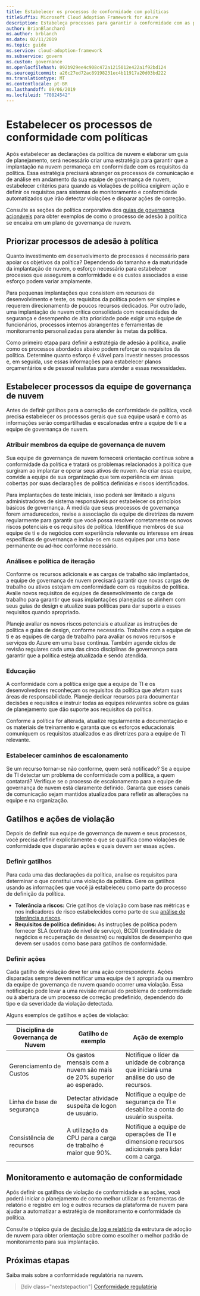```yaml
---
title: Estabelecer os processos de conformidade com políticas
titleSuffix: Microsoft Cloud Adoption Framework for Azure
description: Estabeleça processos para garantir a conformidade com as políticas corporativas.
author: BrianBlanchard
ms.author: brblanch
ms.date: 02/11/2019
ms.topic: guide
ms.service: cloud-adoption-framework
ms.subservice: govern
ms.custom: governance
ms.openlocfilehash: 092b929ee4c908c472a1215012e422a1f92bd124
ms.sourcegitcommit: a26c27ed72ac89198231ec4b11917a20d03bd222
ms.translationtype: MT
ms.contentlocale: pt-BR
ms.lasthandoff: 09/06/2019
ms.locfileid: "70824542"
---
```

<!-- markdownlint-disable MD026 -->

# <a name="establish-policy-adherence-processes"></a>Estabelecer os processos de conformidade com políticas

<!---
I've defined policies, I've provided an architecture guide. Now how do I monitor adherence to policy? If there is a violation, how do I enforce the policy?
--->

Após estabelecer as declarações da política de nuvem e elaborar um guia de planejamento, será necessário criar uma estratégia para garantir que a implantação na nuvem permaneça em conformidade com os requisitos da política. Essa estratégia precisará abranger os processos de comunicação e de análise em andamento da sua equipe de governança de nuvem, estabelecer critérios para quando as violações de política exigirem ação e definir os requisitos para sistemas de monitoramento e conformidade automatizados que irão detectar violações e disparar ações de correção.

Consulte as seções de política corporativa dos [guias de governança acionáveis](../journeys/index.md) para obter exemplos de como o processo de adesão à política se encaixa em um plano de governança de nuvem.

## <a name="prioritize-policy-adherence-processes"></a>Priorizar processos de adesão à política

Quanto investimento em desenvolvimento de processos é necessário para apoiar os objetivos da política? Dependendo do tamanho e da maturidade da implantação de nuvem, o esforço necessário para estabelecer processos que assegurem a conformidade e os custos associados a esse esforço podem variar amplamente.

Para pequenas implantações que consistem em recursos de desenvolvimento e teste, os requisitos da política podem ser simples e requerem direcionamento de poucos recursos dedicados. Por outro lado, uma implantação de nuvem crítica consolidada com necessidades de segurança e desempenho de alta prioridade pode exigir uma equipe de funcionários, processos internos abrangentes e ferramentas de monitoramento personalizadas para atender às metas da política.

Como primeiro etapa para definir a estratégia de adesão à política, avalie como os processos abordados abaixo podem reforçar os requisitos da política. Determine quanto esforço é viável para investir nesses processos e, em seguida, use essas informações para estabelecer planos orçamentários e de pessoal realistas para atender a essas necessidades.

## <a name="establish-cloud-governance-team-processes"></a>Estabelecer processos da equipe de governança de nuvem

Antes de definir gatilhos para a correção de conformidade de política, você precisa estabelecer os processos gerais que sua equipe usará e como as informações serão compartilhadas e escalonadas entre a equipe de ti e a equipe de governança de nuvem.

### <a name="assign-cloud-governance-team-members"></a>Atribuir membros da equipe de governança de nuvem

Sua equipe de governança de nuvem fornecerá orientação contínua sobre a conformidade da política e tratará os problemas relacionados à política que surgiram ao implantar e operar seus ativos de nuvem. Ao criar essa equipe, convide a equipe de sua organização que tem experiência em áreas cobertas por suas declarações de política definidas e riscos identificados.

Para implantações de teste iniciais, isso poderá ser limitado a alguns administradores de sistema responsáveis por estabelecer os princípios básicos de governança. À medida que seus processos de governança forem amadurecedos, revise a associação da equipe de diretrizes da nuvem regularmente para garantir que você possa resolver corretamente os novos riscos potenciais e os requisitos de política. Identifique membros de sua equipe de ti e de negócios com experiência relevante ou interesse em áreas específicas de governança e inclua-os em suas equipes por uma base permanente ou ad-hoc conforme necessário.

### <a name="reviews-and-policy-iteration"></a>Análises e política de iteração

Conforme os recursos adicionais e as cargas de trabalho são implantados, a equipe de governança de nuvem precisará garantir que novas cargas de trabalho ou ativos estejam em conformidade com os requisitos de política. Avalie novos requisitos de equipes de desenvolvimento de carga de trabalho para garantir que suas implantações planejadas se alinhem com seus guias de design e atualize suas políticas para dar suporte a esses requisitos quando apropriado.

Planeje avaliar os novos riscos potenciais e atualizar as instruções de política e guias de design, conforme necessário. Trabalhe com a equipe de ti e as equipes de carga de trabalho para avaliar os novos recursos e serviços do Azure em uma base contínua. Também agende ciclos de revisão regulares cada uma das cinco disciplinas de governança para garantir que a política esteja atualizada e sendo atendida.

### <a name="education"></a>Educação

A conformidade com a política exige que a equipe de TI e os desenvolvedores reconheçam os requisitos da política que afetam suas áreas de responsabilidade. Planeje dedicar recursos para documentar decisões e requisitos e instruir todas as equipes relevantes sobre os guias de planejamento que dão suporte aos requisitos da política.

Conforme a política for alterada, atualize regularmente a documentação e os materiais de treinamento e garanta que os esforços educacionais comuniquem os requisitos atualizados e as diretrizes para a equipe de TI relevante.

### <a name="establish-escalation-paths"></a>Estabelecer caminhos de escalonamento

Se um recurso tornar-se não conforme, quem será notificado? Se a equipe de TI detectar um problema de conformidade com a política, a quem contatará? Verifique se o processo de escalonamento para a equipe de governança de nuvem está claramente definido. Garanta que esses canais de comunicação sejam mantidos atualizados para refletir as alterações na equipe e na organização.

## <a name="violation-triggers-and-actions"></a>Gatilhos e ações de violação

Depois de definir sua equipe de governança de nuvem e seus processos, você precisa definir explicitamente o que se qualifica como violações de conformidade que dispararão ações e quais devem ser essas ações.

### <a name="define-triggers"></a>Definir gatilhos

Para cada uma das declarações da política, analise os requisitos para determinar o que constitui uma violação da política. Gere os gatilhos usando as informações que você já estabeleceu como parte do processo de definição da política.

- **Tolerância a riscos:** Crie gatilhos de violação com base nas métricas e nos indicadores de risco estabelecidos como parte de sua [análise de tolerância a riscos](risk-tolerance.md).
- **Requisitos de política definidos:** As instruções de política podem fornecer SLA (contrato de nível de serviço), BCDR (continuidade de negócios e recuperação de desastre) ou requisitos de desempenho que devem ser usados como base para gatilhos de conformidade.

### <a name="define-actions"></a>Definir ações

Cada gatilho de violação deve ter uma ação correspondente. Ações disparadas sempre devem notificar uma equipe de ti apropriada ou membro da equipe de governança de nuvem quando ocorrer uma violação. Essa notificação pode levar a uma revisão manual do problema de conformidade ou à abertura de um processo de correção predefinido, dependendo do tipo e da severidade da violação detectada.

Alguns exemplos de gatilhos e ações de violação:

| Disciplina de Governança de Nuvem | Gatilho de exemplo | Ação de exemplo |
|-----------------------------|----------------|---------------|
| Gerenciamento de Custos | Os gastos mensais com a nuvem são mais de 20% superior ao esperado. | Notifique o líder da unidade de cobrança que iniciará uma análise do uso de recursos. |
| Linha de base de segurança | Detectar atividade suspeita de logon de usuário. | Notifique a equipe de segurança de TI e desabilite a conta do usuário suspeita. |
| Consistência de recursos | A utilização da CPU para a carga de trabalho é maior que 90%. | Notifique a equipe de operações de TI e dimensione recursos adicionais para lidar com a carga. |

## <a name="monitoring-and-compliance-automation"></a>Monitoramento e automação de conformidade

Após definir os gatilhos de violação de conformidade e as ações, você poderá iniciar o planejamento de como melhor utilizar as ferramentas de relatório e registro em log e outros recursos da plataforma de nuvem para ajudar a automatizar a estratégia de monitoramento e conformidade da política.

Consulte o tópico guia de [decisão de log e relatório](../../decision-guides/log-and-report/index.md) da estrutura de adoção de nuvem para obter orientação sobre como escolher o melhor padrão de monitoramento para sua implantação.

## <a name="next-steps"></a>Próximas etapas

Saiba mais sobre a conformidade regulatória na nuvem.

> [!div class="nextstepaction"]
> [Conformidade regulatória](./what-is-regulatory-compliance.md)
